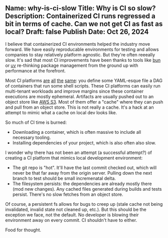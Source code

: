 Name: why-is-ci-slow
Title: Why is CI so slow?
Description: Containerized CI runs regressed a bit in terms of cache. Can we not get CI as fast as local?
Draft: false
Publish Date: Oct 26, 2024
---
I believe that containerized CI environments helped the industry move forward.
We have easily reproducable environments for testing and allows companies to
stay relatively platform agnostic. But they're often reeeally slow. It's sad
that most CI improvements have been thanks to tools like [bun](https://bun.sh/) or
[uv](https://astral.sh/blog/uv) re-thinking package management from the ground
up with performance at the forefront.

Most CI platforms [are](https://circleci.com/)
[all](https://github.com/features/actions)
[the](https://docs.gitlab.com/runner/) [same](https://buildkite.com/): you
define some YAML-esque file a DAG of containers that run some shell scripts.
These CI platforms can easily run multi-tenant workloads and improve margins
since these container executions are mostly ephemeral. Artifacts are usually
pushed out to an object store like [AWS S3](https://aws.amazon.com/s3/). Most of
them offer a "cache" where they can push and pull from an object store. This is
not really a cache. It's a hack at an attempt to mimic what a cache on local dev
looks like.

So much of CI time is burned:
- Downloading a container, which is often massive to include all necessary tooling.
- Installing dependencies of your project, which is also often also slow.

I wonder why there has not been an attempt (a successful attempt?) of creating a
CI platform that mimics local development environment:
- The git repo is "hot". It'll have the last commit checked out, which will never be that far away from the origin server.
  Pulling down the next branch to test should be small incremenatal delta.
- The filesystem persists: the dependencies are already mostly there (mod new changes).
  Any cached files generated during builds and tests persist.
  There's no slow fetches from an object store.

Of course, a persistent fs allows for bugs to creep up (stale cache not being
invalidated, invalid state not cleaned up, etc.). But this should be the
exception we face, not the default. No developer is blowing their environment
away on every commit. CI shouldn't have to either.

Food for thought.
